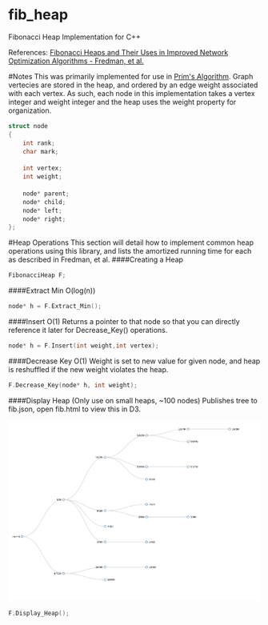 fib_heap
========

Fibonacci Heap Implementation for C++

References: [Fibonacci Heaps and Their Uses in Improved Network Optimization Algorithms - Fredman, et al.](http://www.cl.cam.ac.uk/~sos22/supervise/dsaa/fib_heaps.pdf)

#Notes
This was primarily implemented for use in [Prim's Algorithm](http://en.wikipedia.org/wiki/Prim's_algorithm). Graph vertecies are stored in the heap, and ordered by an edge weight associated with each vertex. As such, each node in this implementation takes a vertex integer and weight integer and the heap uses the weight property for organization. 

```c++
struct node
{
    int rank;
    char mark;
    
    int vertex;
    int weight;
    
    node* parent;
    node* child;
    node* left;
    node* right;
};
```

#Heap Operations
This section will detail how to implement common heap operations using this library, and lists the amortized running time for each as described in Fredman, et al.
####Creating a Heap

```c++
FibonacciHeap F;
```
####Extract Min O(log(n))
```c++
node* h = F.Extract_Min();
```
####Insert O(1)
Returns a pointer to that node so that you can directly reference it later for Decrease_Key() operations.
```c++
node* h = F.Insert(int weight,int vertex);
```
####Decrease Key O(1)
Weight is set to new value for given node, and heap is reshuffled if the new weight violates the heap. 
```c++
F.Decrease_Key(node* h, int weight); 
```
####Display Heap (Only use on small heaps, ~100 nodes)
Publishes tree to fib.json, open fib.html to view this in D3.

![Sample Graph](Tree.png)


```c++
F.Display_Heap();
```
